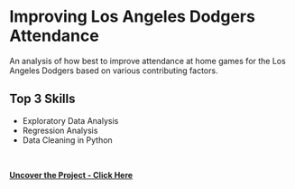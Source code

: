 # Improving Los Angeles Dodgers Attendance
An analysis of how best to improve attendance at home games for the Los Angeles Dodgers based on various contributing factors. 

## Top 3 Skills

* Exploratory Data Analysis
* Regression Analysis
* Data Cleaning in Python
<br>

**[<i class="fa-solid fa-up-right-from-square"></i> Uncover the Project - Click Here](https://github.com/darinjyoung/Data-Science-Projects/blob/main/Improving%20LA%20Dodgers%20Attendance.ipynb)**
